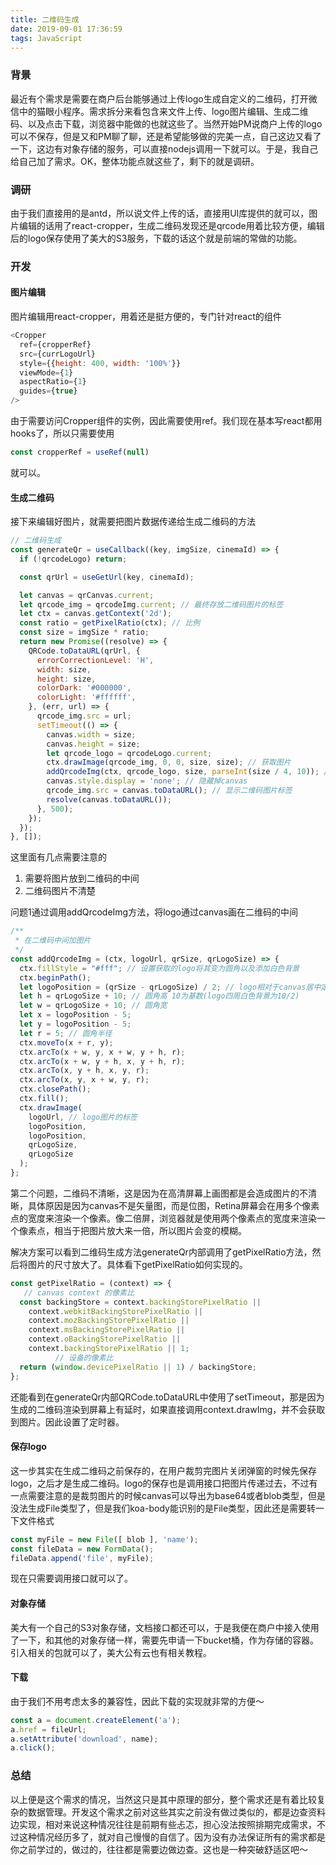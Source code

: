 ```yaml
---
title: 二维码生成
date: 2019-09-01 17:36:59
tags: JavaScript
---
```

### 背景

最近有个需求是需要在商户后台能够通过上传logo生成自定义的二维码，打开微信中的猫眼小程序。需求拆分来看包含来文件上传、logo图片编辑、生成二维码、以及点击下载，浏览器中能做的也就这些了。当然开始PM说商户上传的logo可以不保存，但是又和PM聊了聊，还是希望能够做的完美一点，自己这边又看了一下，这边有对象存储的服务，可以直接nodejs调用一下就可以。于是，我自己给自己加了需求。OK，整体功能点就这些了，剩下的就是调研。

### 调研

由于我们直接用的是antd，所以说文件上传的话，直接用UI库提供的就可以，图片编辑的话用了react-cropper，生成二维码发现还是qrcode用着比较方便，编辑后的logo保存使用了美大的S3服务，下载的话这个就是前端的常做的功能。

### 开发

#### 图片编辑

图片编辑用react-cropper，用着还是挺方便的，专门针对react的组件

```js
<Cropper
  ref={cropperRef}
  src={currLogoUrl}
  style={{height: 400, width: '100%'}}
  viewMode={1}
  aspectRatio={1}
  guides={true}
/>
```

由于需要访问Cropper组件的实例，因此需要使用ref。我们现在基本写react都用hooks了，所以只需要使用 

```js
const cropperRef = useRef(null) 
```

就可以。

#### 生成二维码

接下来编辑好图片，就需要把图片数据传递给生成二维码的方法

```js
// 二维码生成
const generateQr = useCallback((key, imgSize, cinemaId) => {
  if (!qrcodeLogo) return;

  const qrUrl = useGetUrl(key, cinemaId);

  let canvas = qrCanvas.current;
  let qrcode_img = qrcodeImg.current; // 最终存放二维码图片的标签
  let ctx = canvas.getContext('2d');
  const ratio = getPixelRatio(ctx); // 比例
  const size = imgSize * ratio;
  return new Promise((resolve) => {
    QRCode.toDataURL(qrUrl, {
      errorCorrectionLevel: 'H',
      width: size,
      height: size,
      colorDark: '#000000',
      colorLight: '#ffffff',
    }, (err, url) => {
      qrcode_img.src = url;
      setTimeout(() => {
        canvas.width = size;
        canvas.height = size;
        let qrcode_logo = qrcodeLogo.current;
        ctx.drawImage(qrcode_img, 0, 0, size, size); // 获取图片
        addQrcodeImg(ctx, qrcode_logo, size, parseInt(size / 4, 10)); // 设置中间图片
        canvas.style.display = 'none'; // 隐藏掉canvas
        qrcode_img.src = canvas.toDataURL(); // 显示二维码图片标签
        resolve(canvas.toDataURL());
      }, 500);
    });
  });
}, []);
```

这里面有几点需要注意的
  1. 需要将图片放到二维码的中间
  2. 二维码图片不清楚
 
 
问题1通过调用addQrcodeImg方法，将logo通过canvas画在二维码的中间

```js
/**
 * 在二维码中间加图片
 */
const addQrcodeImg = (ctx, logoUrl, qrSize, qrLogoSize) => {
  ctx.fillStyle = "#fff"; // 设置获取的logo将其变为圆角以及添加白色背景
  ctx.beginPath();
  let logoPosition = (qrSize - qrLogoSize) / 2; // logo相对于canvas居中定位
  let h = qrLogoSize + 10; // 圆角高 10为基数(logo四周白色背景为10/2)
  let w = qrLogoSize + 10; // 圆角宽
  let x = logoPosition - 5;
  let y = logoPosition - 5;
  let r = 5; // 圆角半径
  ctx.moveTo(x + r, y);
  ctx.arcTo(x + w, y, x + w, y + h, r);
  ctx.arcTo(x + w, y + h, x, y + h, r);
  ctx.arcTo(x, y + h, x, y, r);
  ctx.arcTo(x, y, x + w, y, r);
  ctx.closePath();
  ctx.fill();
  ctx.drawImage(
    logoUrl, // logo图片的标签
    logoPosition,
    logoPosition,
    qrLogoSize,
    qrLogoSize
  );
};
```

第二个问题，二维码不清晰，这是因为在高清屏幕上画图都是会造成图片的不清晰，具体原因是因为canvas不是矢量图，而是位图，Retina屏幕会在用多个像素点的宽度来渲染一个像素。像二倍屏，浏览器就是使用两个像素点的宽度来渲染一个像素点，相当于把图片放大来一倍，所以图片会变的模糊。

解决方案可以看到二维码生成方法generateQr内部调用了getPixelRatio方法，然后将图片的尺寸放大了。具体看下getPixelRatio如何实现的。

```js
const getPixelRatio = (context) => {
   // canvas context 的像素比
  const backingStore = context.backingStorePixelRatio ||
    context.webkitBackingStorePixelRatio ||
    context.mozBackingStorePixelRatio ||
    context.msBackingStorePixelRatio ||
    context.oBackingStorePixelRatio ||
    context.backingStorePixelRatio || 1;
          // 设备的像素比
  return (window.devicePixelRatio || 1) / backingStore;
};
```

还能看到在generateQr内部QRCode.toDataURL中使用了setTimeout，那是因为生成的二维码渲染到屏幕上有延时，如果直接调用context.drawImg，并不会获取到图片。因此设置了定时器。

#### 保存logo

这一步其实在生成二维码之前保存的，在用户裁剪完图片关闭弹窗的时候先保存logo，之后才是生成二维码。logo的保存也是调用接口把图片传递过去，不过有一点需要注意的是裁剪图片的时候canvas可以导出为base64或者blob类型，但是没法生成File类型了，但是我们koa-body能识别的是File类型，因此还是需要转一下文件格式

```js
const myFile = new File([ blob ], 'name');
const fileData = new FormData();
fileData.append('file', myFile);
```

现在只需要调用接口就可以了。

#### 对象存储

美大有一个自己的S3对象存储，文档接口都还可以，于是我便在商户中接入使用了一下，和其他的对象存储一样，需要先申请一下bucket桶，作为存储的容器。引入相关的包就可以了，美大公有云也有相关教程。

#### 下载

由于我们不用考虑太多的兼容性，因此下载的实现就非常的方便～

```js
const a = document.createElement('a');
a.href = fileUrl;
a.setAttribute('download', name);
a.click();
```

### 总结

以上便是这个需求的情况，当然这只是其中原理的部分，整个需求还是有着比较复杂的数据管理。开发这个需求之前对这些其实之前没有做过类似的，都是边查资料边实现，相对来说这种情况往往是前期有些忐忑，担心没法按照排期完成需求，不过这种情况经历多了，就对自己慢慢的自信了。因为没有办法保证所有的需求都是你之前学过的，做过的，往往都是需要边做边查。这也是一种突破舒适区吧～